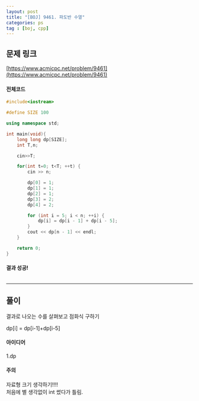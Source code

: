 ```yaml
---
layout: post
title: "[BOJ] 9461. 파도반 수열"
categories: ps
tag : [boj, cpp]
---
```


## 문제 링크<br>
 [https://www.acmicpc.net/problem/9461](https://www.acmicpc.net/problem/9461)<br>

#### 전체코드<br>
```cpp
#include<iostream>

#define SIZE 100

using namespace std;

int main(void){
    long long dp[SIZE];
    int T,n;

    cin>>T;

    for(int t=0; t<T; ++t) {
        cin >> n;

        dp[0] = 1;
        dp[1] = 1;
        dp[2] = 1;
        dp[3] = 2;
        dp[4] = 2;

        for (int i = 5; i < n; ++i) {
            dp[i] = dp[i - 1] + dp[i - 5];
        }
        cout << dp[n - 1] << endl;
    }

    return 0;
}
```

#### 결과 성공!<br>
![]()

---

## 풀이<br>
결과로 나오는 수를 살펴보고 점화식 구하기  

dp[i] = dp[i-1]+dp[i-5]

#### 아이디어 <br>
1.dp<br>

#### 주의 <br> 

자료형 크기 생각하기!!!!  
처음에 별 생각없이 int 썼다가 틀림.
